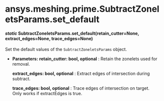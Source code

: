 <a id="ansys-meshing-prime-subtractzoneletsparams-set-default"></a>

# ansys.meshing.prime.SubtractZoneletsParams.set_default

<a id="ansys.meshing.prime.SubtractZoneletsParams.set_default"></a>

#### *static* SubtractZoneletsParams.set_default(retain_cutter=None, extract_edges=None, trace_edges=None)

Set the default values of the `SubtractZoneletsParams` object.

* **Parameters:**
  **retain_cutter: bool, optional**
  : Retain the zonelets used for removal.

  **extract_edges: bool, optional**
  : Extract edges of intersection during subtract.

  **trace_edges: bool, optional**
  : Trace edges of intersection on target. Only works if extractEdges is true.

<!-- !! processed by numpydoc !! -->
